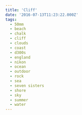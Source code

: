 ```yaml
---
title: 'Cliff'
date: '2016-07-13T11:23:22.000Z'
tags:
  - 50mm
  - beach
  - chalk
  - cliff
  - clouds
  - coast
  - d300s
  - england
  - nikon
  - ocean
  - outdoor
  - rock
  - sea
  - seven sisters
  - shore
  - sky
  - summer
  - water
---
```

